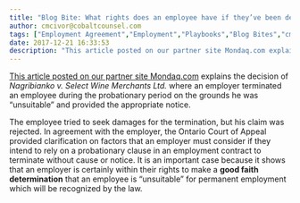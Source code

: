 ```yaml
---
title: "Blog Bite: What rights does an employee have if they’ve been deemed 'unsuitable' for permanent employment during the probationary period?"
author: cmcivor@cobaltcounsel.com
tags: ["Employment Agreement","Employment","Playbooks","Blog Bites","cmcivor"]
date: 2017-12-21 16:33:53
description: "This article posted on our partner site Mondaq.com explains the decision of Nagribianko v. Select Wine Merchants Ltd. where an employer terminated an employee during the probationary period on the grounds he was "unsuitable" and provided the appropriate notice."
---
```


[This article posted on our partner site Mondaq.com](http://www.mondaq.com/canada/x/618486/Contract+of+Employment/Are+Contracts+For+Probationary+Employees+Enforceable+The+Ontario+Court+Of+Appeal+In+Nagribianko+V+Select+Wine+Merchants+Ltd) explains the decision of *Nagribianko v. Select Wine Merchants Ltd.* where an employer terminated an employee during the probationary period on the grounds he was “unsuitable” and provided the appropriate notice. 

The employee tried to seek damages for the termination, but his claim was rejected. In agreement with the employer, the Ontario Court of Appeal provided clarification on factors that an employer must consider if they intend to rely on a probationary clause in an employment contract to terminate without cause or notice. It is an important case because it shows that an employer is certainly within their rights to make a **good faith determination** that an employee is “unsuitable” for permanent employment which will be recognized by the law.
